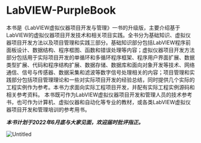 # LabVIEW-PurpleBook
本书是《LabVIEW虚拟仪器项目开发与管理》一书的升级版，主要介绍基于LabVIEW的虚拟仪器项目开发技术和相关项目实践。全书分为基础知识、虚拟仪器项目开发方法以及项目管理和实践三部分。基础知识部分包括LabVIEW程序前面板设计、数据结构、程序框图、函数和错误处理等内容；虚拟仪器项目开发方法部分包括用于实际项目开发的单循环和多循环程序框架、程序用户界面扩展、数据类型扩展、代码和程序结构扩展、数据存储、数据库和面向对象开发等技术、网络通信、信号与传感器、数据采集和滤波等数字信号处理相关的内容；项目管理和实践部分包括项目管理理论和一些对实际项目开发的经验总结，同时提供几个实际的工程实例作为参考。本书力求面向实际工程项目开发，并配有实际工程实例源码和相关参考资料。
本书既可作为LabVIEW虚拟仪器项目开发和管理人员的技术参考书，也可作为计算机、虚拟仪器和自动化等专业的教材，或各类LabVIEW虚拟仪器项目开发和管理培训的参考用书。

***本书计划于2022年6月底与大家见面，欢迎届时批评指正。***

![Untitled](https://user-images.githubusercontent.com/90971380/173079048-a3103c31-d18c-4f17-afd4-f1c873c050e9.png)
